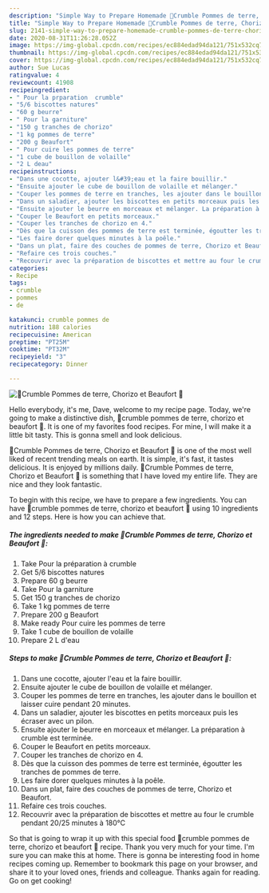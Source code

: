```yaml
---
description: "Simple Way to Prepare Homemade 🍴Crumble Pommes de terre, Chorizo et Beaufort 🍴"
title: "Simple Way to Prepare Homemade 🍴Crumble Pommes de terre, Chorizo et Beaufort 🍴"
slug: 2141-simple-way-to-prepare-homemade-crumble-pommes-de-terre-chorizo-et-beaufort
date: 2020-08-31T11:26:28.052Z
image: https://img-global.cpcdn.com/recipes/ec884edad94da121/751x532cq70/🍴crumble-pommes-de-terre-chorizo-et-beaufort-🍴-photo-principale-de-la-recette.jpg
thumbnail: https://img-global.cpcdn.com/recipes/ec884edad94da121/751x532cq70/🍴crumble-pommes-de-terre-chorizo-et-beaufort-🍴-photo-principale-de-la-recette.jpg
cover: https://img-global.cpcdn.com/recipes/ec884edad94da121/751x532cq70/🍴crumble-pommes-de-terre-chorizo-et-beaufort-🍴-photo-principale-de-la-recette.jpg
author: Sue Lucas
ratingvalue: 4
reviewcount: 41908
recipeingredient:
- " Pour la prparation  crumble"
- "5/6 biscottes natures"
- "60 g beurre"
- " Pour la garniture"
- "150 g tranches de chorizo"
- "1 kg pommes de terre"
- "200 g Beaufort"
- " Pour cuire les pommes de terre"
- "1 cube de bouillon de volaille"
- "2 L deau"
recipeinstructions:
- "Dans une cocotte, ajouter l&#39;eau et la faire bouillir."
- "Ensuite ajouter le cube de bouillon de volaille et mélanger."
- "Couper les pommes de terre en tranches, les ajouter dans le bouillon et laisser cuire pendant 20 minutes."
- "Dans un saladier, ajouter les biscottes en petits morceaux puis les écraser avec un pilon."
- "Ensuite ajouter le beurre en morceaux et mélanger. La préparation à crumble est terminée."
- "Couper le Beaufort en petits morceaux."
- "Couper les tranches de chorizo en 4."
- "Dès que la cuisson des pommes de terre est terminée, égoutter les tranches de pommes de terre."
- "Les faire dorer quelques minutes à la poêle."
- "Dans un plat, faire des couches de pommes de terre, Chorizo et Beaufort."
- "Refaire ces trois couches."
- "Recouvrir avec la préparation de biscottes et mettre au four le crumble pendant 20/25 minutes à 180°C"
categories:
- Recipe
tags:
- crumble
- pommes
- de

katakunci: crumble pommes de 
nutrition: 188 calories
recipecuisine: American
preptime: "PT25M"
cooktime: "PT32M"
recipeyield: "3"
recipecategory: Dinner

---
```



![🍴Crumble Pommes de terre, Chorizo et Beaufort 🍴](https://img-global.cpcdn.com/recipes/ec884edad94da121/751x532cq70/🍴crumble-pommes-de-terre-chorizo-et-beaufort-🍴-photo-principale-de-la-recette.jpg)

Hello everybody, it's me, Dave, welcome to my recipe page. Today, we're going to make a distinctive dish, 🍴crumble pommes de terre, chorizo et beaufort 🍴. It is one of my favorites food recipes. For mine, I will make it a little bit tasty. This is gonna smell and look delicious.

🍴Crumble Pommes de terre, Chorizo et Beaufort 🍴 is one of the most well liked of recent trending meals on earth. It is simple, it's fast, it tastes delicious. It is enjoyed by millions daily. 🍴Crumble Pommes de terre, Chorizo et Beaufort 🍴 is something that I have loved my entire life. They are nice and they look fantastic.




To begin with this recipe, we have to prepare a few ingredients. You can have 🍴crumble pommes de terre, chorizo et beaufort 🍴 using 10 ingredients and 12 steps. Here is how you can achieve that.

<!--inarticleads1-->

##### The ingredients needed to make 🍴Crumble Pommes de terre, Chorizo et Beaufort 🍴:

1. Take  Pour la préparation à crumble
1. Get 5/6 biscottes natures
1. Prepare 60 g beurre
1. Take  Pour la garniture
1. Get 150 g tranches de chorizo
1. Take 1 kg pommes de terre
1. Prepare 200 g Beaufort
1. Make ready  Pour cuire les pommes de terre
1. Take 1 cube de bouillon de volaille
1. Prepare 2 L d&#39;eau




<!--inarticleads2-->

##### Steps to make 🍴Crumble Pommes de terre, Chorizo et Beaufort 🍴:

1. Dans une cocotte, ajouter l&#39;eau et la faire bouillir.
1. Ensuite ajouter le cube de bouillon de volaille et mélanger.
1. Couper les pommes de terre en tranches, les ajouter dans le bouillon et laisser cuire pendant 20 minutes.
1. Dans un saladier, ajouter les biscottes en petits morceaux puis les écraser avec un pilon.
1. Ensuite ajouter le beurre en morceaux et mélanger. La préparation à crumble est terminée.
1. Couper le Beaufort en petits morceaux.
1. Couper les tranches de chorizo en 4.
1. Dès que la cuisson des pommes de terre est terminée, égoutter les tranches de pommes de terre.
1. Les faire dorer quelques minutes à la poêle.
1. Dans un plat, faire des couches de pommes de terre, Chorizo et Beaufort.
1. Refaire ces trois couches.
1. Recouvrir avec la préparation de biscottes et mettre au four le crumble pendant 20/25 minutes à 180°C




So that is going to wrap it up with this special food 🍴crumble pommes de terre, chorizo et beaufort 🍴 recipe. Thank you very much for your time. I'm sure you can make this at home. There is gonna be interesting food in home recipes coming up. Remember to bookmark this page on your browser, and share it to your loved ones, friends and colleague. Thanks again for reading. Go on get cooking!
